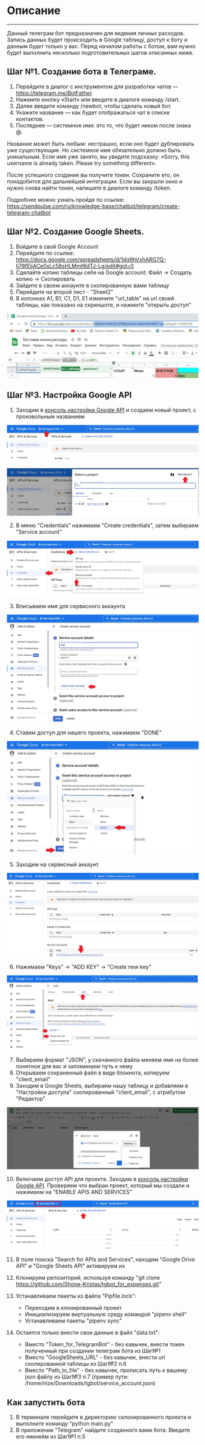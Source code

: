 # Описание
____
Данный телеграм бот предназначен для ведения личных расходов. 
Запись данных будет происходить в Google таблицу, доступ к боту и данным будет только у вас.
Перед началом работы с ботом, вам нужно будет выполнить несколько подготовительных шагов описанных ниже.

## Шаг №1. Создание бота в Телеграме.
1. Перейдите в диалог с инструментом для разработки чатов — https://telegram.me/BotFather.
2. Нажмите кнопку «Start» или введите в диалоге команду /start.
3. Далее введите команду /newbot, чтобы сделать новый бот.
4. Укажите название — как будет отображаться чат в списке контактов.
5. Последнее — системное имя: это то, что будет ником после знака @.

Название может быть любым: нестрашно, если оно будет дублировать уже существующие. 
Но системное имя обязательно должно быть уникальным. 
Если имя уже занято, вы увидите подсказку: «Sorry, this username is already taken. Please try something different».

После успешного создания вы получите токен. Сохраните его, он понадобится для дальнейшей интеграции. 
Если вы закрыли окно и нужно снова найти токен, напишите в диалоге команду /token. 

Подробнее можно узнать пройдя по ссылке: https://sendpulse.com/ru/knowledge-base/chatbot/telegram/create-telegram-chatbot

## Шаг №2. Создание Google Sheets.
1. Войдите в свой Google Account
2. Перейдите по ссылке: https://docs.google.com/spreadsheets/d/1dq9hVxhARG7Q-Ij78fEijACe0sLc58sHLMmf6dTJ-Lg/edit#gid=0
3. Сделайте копию таблицы себе на Google account: Файл -> Создать копию -> Скопировать
4. Зайдите в своем аккаунте в скопированную вами таблицу
5. Перейдите на второй лист - "Sheet2"
6. В колонках А1, В1, С1, D1, E1 измените "url_table" на url своей таблицы, как показано на скриншоте, и нажмите "открыть доступ"

![](https://github.com/Shone-Kristas/tgbot_for_expenses/blob/master/images/1f6aff05-4815-4ba9-b96e-51d843e43bea.jpeg?raw=true)

## Шаг №3. Настройка Google API
1. Заходим в <a href="https://console.developers.google.com/apis/dashboard" target="_blank" rel="nofollow noopener">консоль настройки Google API</a> и создаем новый проект, с произвольным названием

![](https://github.com/Shone-Kristas/tgbot_for_expenses/blob/master/images/API_1.jpg?raw=true)

![](https://github.com/Shone-Kristas/tgbot_for_expenses/blob/master/images/API_2.jpg?raw=true)

2. В меню "Credentials" нажимаем "Create credentials", затем выбираем "Service account"

![](https://github.com/Shone-Kristas/tgbot_for_expenses/blob/master/images/API_3.jpg?raw=true)

3. Вписываем имя для сервисного аккаунта

![](https://github.com/Shone-Kristas/tgbot_for_expenses/blob/master/images/API_4.jpg?raw=true)

4. Ставим доступ для нашего проекта, нажимаем "DONE"

![](https://github.com/Shone-Kristas/tgbot_for_expenses/blob/master/images/API_5.jpg?raw=true)

5. Заходим на сервисный аккаунт

![](https://github.com/Shone-Kristas/tgbot_for_expenses/blob/master/images/API_6.jpg?raw=true)

6. Нажимаем "Keys" -> "ADD KEY" -> "Create new key"

![](https://github.com/Shone-Kristas/tgbot_for_expenses/blob/master/images/API_7.jpg?raw=true)

7. Выбираем формат "JSON", у скачанного файла меняем имя на более понятное для вас и запоминаем путь к нему
8. Открываем сохраненный файл в виде блокнота, копируем "client_email"
9. Заходим в Google Sheets, выбираем нашу таблицу и добавляем в "Настройки доступа" скопированный "client_email", с атрибутом "Редактор"

![](https://github.com/Shone-Kristas/tgbot_for_expenses/blob/master/images/API_9.jpg?raw=true)

10. Включаем доступ API для проекта. Заходим в <a href="https://console.developers.google.com/apis/dashboard" target="_blank" rel="nofollow noopener">консоль настройки Google API</a>. Проверяем что выбран проект, который мы создали и нажимаем на "ENABLE APIS AND SERVICES"

![](https://github.com/Shone-Kristas/tgbot_for_expenses/blob/master/images/API_10.jpg?raw=true)

11. В поле поиска "Search for APIs and Services", находим "Google Drive API" и "Google Sheets API" активируем их
12. Клонируем репозиторий, используя команду "git clone https://github.com/Shone-Kristas/tgbot_for_expenses.git"
13. Устанавливаем пакеты из файла "Pipfile.lock":
    * Переходим в клонированный проект 
    * Инициализируем виртуальную среду командой "pipenv shell"
    * Устанавливаем пакеты "pipenv sync"

14. Остается только внести свои данные в файл "data.txt":
    * Вместо "Token_for_TelegramBot" - без кавычек, внести токен полученный при создании телеграм бота из Шаг№1
    * Вместо "GoogleSheets_URL" - без кавычек, внести url скопированной таблицы из Шаг№2 п.6
    * Вместо "Path_to_file" - без кавычек, прописать путь к вашему json файлу из Шаг№3 п.7 (пример пути: /home/nize/Downloads/tgbot/service_account.json)

## Как запустить бота
1. В терминале перейдите в директорию склонированного проекта и выполните команду "python main.py"
2. В приложении "Telegram" найдите созданного вами бота: Введите его никнейм из Шаг№1 п.5



